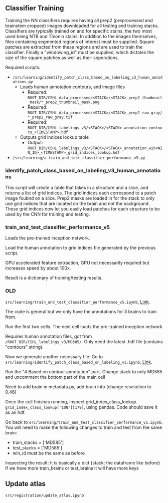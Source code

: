 ## Classifier Training

Training the NN classifiers requires having all prep2 (preprocessed and brainstem cropped) images downloaded for all testing and training stacks. Classifiers are typically trained on and for specific stains, the two most used being NTB and Thionin stains. In addition to the images themselves, files containing segmented regions of interest must be supplied. Square patches are extracted from these regions and are used to train the classifier. Finally a "windowing_id" must be supplied, which dictates the size of the square patches as well as their seperations.

Required scripts:
  - `/src/learning/identify_patch_class_based_on_labeling_v3_human_annotations.py`
    - Loads human annotation contours, and image files
      - Required: `ROOT_DIR/CSHL_data_processed/<STACK>/<STACK>_prep2_thumbnail_mask/*_prep2_thumbnail_mask.png`
      - Required: `ROOT_DIR/CSHL_data_processed/<STACK>/<STACK>_prep2_raw_gray/*_prep2_raw_gray.tif`
      - Required: `ROOT_DIR/CSHL_labelings_v3/<STACK>/<STACK>_annotation_contours_<TIMESTAMP>.hdf`
    - Outputs grid indices lookup table
      - Output: `ROOT_DIR/CSHL_labelings_v3/<STACK>/<STACK>_annotation_win<WIN_ID>_<TIMESTAMP>_grid_indices_lookup.hdf`
  - `/src/learning/a_train_and_test_classifier_performance_v5.py`

### identify_patch_class_based_on_labeling_v3_human_annotations

This script will create a table that takes in a structure and a slice, and returns a list of grid indices. The grid indices each correspond to a patch image foubnd on a slice. Prep2 masks are loaded in for the stack to only use grid indices that are located on the brain and not the background. These grid indices now let you easily load patches for each structure to be used by the CNN for training and testing.

### train_and_test_classifier_performance_v5

Loads the pre-trained inception network.

Load the human annotation to grid indices file generated by the previous script.
 
GPU accelerated feature extraction, GPU not necessarily required but increases speed by about 100x.

Result is a dictionary of training/testing results.

### OLD

`src/learning/train_and_test_classifier_performance_v5.ipynb`, [Link](http://132.239.73.85:8888/notebooks/src/learning/train_and_test_classifier_performance_v5.ipynb).

The code is general but we only have the annotations for 3 brains to train from.

Run the first two cells. The next cell loads the pre-trained inception network

Requires human annotation files, got from `/ROOT_DIR/CSHL_labelings_v3/MD585/`. Only need the latest .hdf file (contains "contours" string).

Now we generate another necessary file:
Go to `src/learning/identify_patch_class_based_on_labeling_v3.ipynb`, [Link](http://132.239.73.85:8888/notebooks/src/learning/identify_patch_class_based_on_labeling_v3.ipynb).

Run the "# Based on contour annotation" part. Change stack to only MD585 and uncomment the bottom part of the main cell

Need to add brain in metadata.py, add brain info (change resolutiion to 0.46)

Once the cell finishes running, inspect grid_index_class_lookup. `grid_index_class_lookup['10N'][179]`, using pandas. Code should save it as an hdf.

Go back to `src/learning/train_and_test_classifier_performance_v5.ipynb`. You will need to make the following changes to train and test from the same brain:
- train_stacks = ['MD585']
- test_stacks  = ['MD585']
- win_id must be the same as before

Inspecting the result:
It is basically a dict {stack: the dataframe like before}
If we have more train_brains or test_brains it will have more keys


## Update atlas

`src/registration/update_atlas.ipynb`
